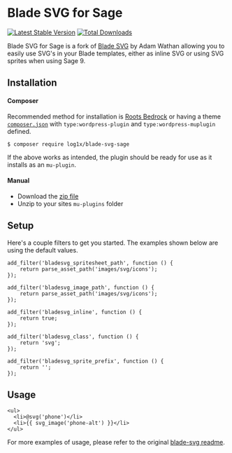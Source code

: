 # Blade SVG for Sage

[![Latest Stable Version](https://poser.pugx.org/log1x/blade-svg-sage/v/stable)](https://packagist.org/packages/log1x/blade-svg-sage) [![Total Downloads](https://poser.pugx.org/log1x/blade-svg-sage/downloads)](https://packagist.org/packages/log1x/blade-svg-sage)

Blade SVG for Sage is a fork of [Blade SVG](https://github.com/adamwathan/blade-svg) by Adam Wathan allowing you to easily use SVG's in your Blade templates, either as inline SVG or using SVG sprites when using Sage 9.

## Installation

#### Composer
Recommended method for installation is [Roots Bedrock](https://github.com/roots/bedrock) or having a theme [`composer.json`](https://gist.github.com/Log1x/5f6c5cf9b9ec5d6b88208c34593090eb) with `type:wordpress-plugin` and `type:wordpress-muplugin` defined.

```
$ composer require log1x/blade-svg-sage
```

If the above works as intended, the plugin should be ready for use as it installs as an `mu-plugin`.

#### Manual
* Download the [zip file](https://github.com/Log1x/blade-svg-sage/releases/tag/v1.0.4)
* Unzip to your sites `mu-plugins` folder

## Setup
Here's a couple filters to get you started. The examples shown below are using the default values.

```
add_filter('bladesvg_spritesheet_path', function () {
    return parse_asset_path('images/svg/icons');
});
```

```
add_filter('bladesvg_image_path', function () {
    return parse_asset_path('images/svg/icons');
});
```

```
add_filter('bladesvg_inline', function () {
    return true;
});
```

```
add_filter('bladesvg_class', function () {
    return 'svg';
});
```

```
add_filter('bladesvg_sprite_prefix', function () {
    return '';
});
```

## Usage
```
<ul>
  <li>@svg('phone')</li>
  <li>{{ svg_image('phone-alt') }}</li>
</ul>
```

For more examples of usage, please refer to the original [blade-svg readme](https://github.com/adamwathan/blade-svg/blob/master/readme.md).
